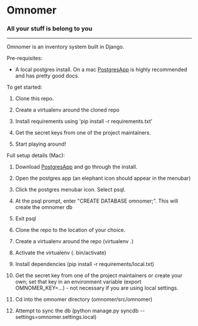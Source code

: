 # Omnomer
### All your stuff is belong to you
***
Omnomer is an inventory system built in Django.

Pre-requisites:
* A local postgres install. On a mac [PostgresApp](http://postgresapp.com/) is highly recommended and has pretty good docs.

To get started:

1. Clone this repo.

2. Create a virtualenv around the cloned repo

3. Install requirements using 'pip install -r requirements.txt'

4. Get the secret keys from one of the project maintainers.

5. Start playing around!

Full setup details (Mac):
1. Download [PostgresApp](http://postgresapp.com/) and go through the install.

2. Open the postgres app (an elephant icon should appear in the menubar)

3. Click the postgres menubar icon. Select psql.

4. At the psql prompt, enter "CREATE DATABASE omnomer;". This will create the omnomer db

5. Exit psql

6. Clone the repo to the location of your choice.

7. Create a virtualenv around the repo (virtualenv .)

8. Activate the virtualenv (. bin/activate)

9. Install dependencies (pip install -r requirements/local.txt)

10. Get the secret key from one of the project maintainers or create your own; set that key in an environment variable (export OMNOMER_KEY=...) - not necessary if you are using local settings.

11. Cd into the omnomer directory (omnomer/src/omnomer)

12. Attempt to sync the db (python manage.py syncdb --settings=omnomer.settings.local)
